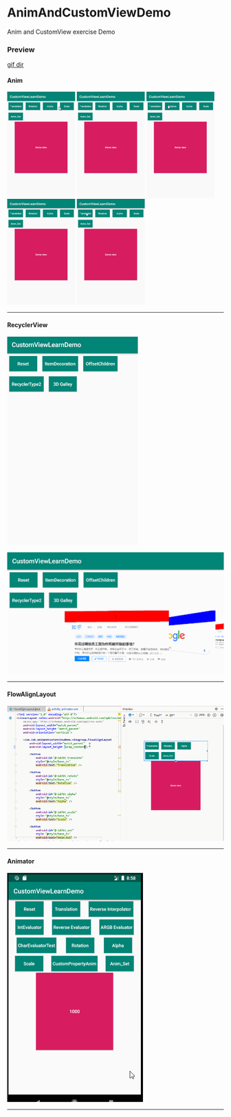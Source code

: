 # AnimAndCustomViewDemo

Anim and CustomView exercise Demo

### Preview
[gif dir](https://github.com/103style/CustomViewLearndemo/tree/master/gif)

#### Anim
<img src="https://github.com/103style/AnimAndCustomViewDemo/blob/master/gif/anim_xml/alpha.gif"  height="246" width="158"> <img src="https://github.com/103style/AnimAndCustomViewDemo/blob/master/gif/anim_xml/anim_set_xml.gif"  height="246" width="158"> <img src="https://github.com/103style/AnimAndCustomViewDemo/blob/master/gif/anim_xml/roration.gif"  height="246" width="158"> <img src="https://github.com/103style/AnimAndCustomViewDemo/blob/master/gif/anim_xml/scale.gif"  height="246" width="158"> <img src="https://github.com/103style/AnimAndCustomViewDemo/blob/master/gif/anim_xml/translation.gif"  height="246" width="158"> 

---

#### RecyclerView
![recyclerview.gif](https://github.com/103style/AnimAndCustomViewDemo/blob/master/gif/recyclerview/recyclerview.gif)

![recyclerview3d.gif](https://github.com/103style/AnimAndCustomViewDemo/blob/master/gif/recyclerview/recyclerview3d.gif)

---

#### FlowAlignLayout
![FlowAlignLayout.gif](https://github.com/103style/AnimAndCustomViewDemo/blob/master/gif/viewgroup/FlowAlignLayout.gif)

---

#### Animator
![Animator.gif](https://github.com/103style/AnimAndCustomViewDemo/blob/master/gif/animator/animator.gif)

---
